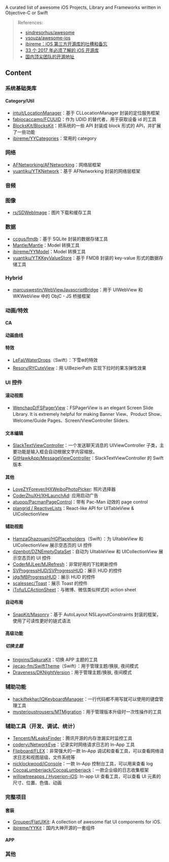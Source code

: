 A curated list of awesome iOS Projects, Library and Frameworks written in Objective-C or Swift 

> References: 
> - [sindresorhus/awesome](https://github.com/sindresorhus/awesome) 
> - [vsouza/awesome-ios](https://github.com/vsouza/awesome-ios)
> - [ibireme：iOS 第三方开源库的吐槽和备忘](https://blog.ibireme.com/2013/09/23/ios-third-party-libs/)
> - [33 个 2017 年必须了解的 iOS 开源库](http://www.jianshu.com/p/d75a9a8d13b5)
> - [国内顶尖团队的开源地址](https://github.com/niezhiyang/open_source_team)

## Content

### 系统基础类库
#### Category/Util
- [intuit/LocationManager](https://github.com/intuit/LocationManager)：基于 CLLocationManager 封装的定位服务框架
- [fabiocaccamo/FCUUID](https://github.com/fabiocaccamo/FCUUID)：作为 UDID 的替代者，用于获取设备 id 的工具
- [BlocksKit/BlocksKit](https://github.com/BlocksKit/BlocksKit)：把系统的一些 API 封装成 block 形式的 API，并扩展了一些功能
- [ibireme/YYCategories](https://github.com/ibireme/YYCategories)：常用的 category 

### 网络
- [AFNetworking/AFNetworking](https://github.com/AFNetworking/AFNetworking)：网络层框架
- [yuantiku/YTKNetwork](https://github.com/yuantiku/YTKNetwork)：基于 AFNetworking 封装的网络层框架

### 音频

### 图像
- [rs/SDWebImage](https://github.com/rs/SDWebImage)：图片下载和缓存工具

### 数据
- [ccgus/fmdb](https://github.com/ccgus/fmdb)：基于 SQLite 封装的数据存储工具
- [Mantle/Mantle](https://github.com/Mantle/Mantle)：Model 转换工具
- [ibireme/YYModel](https://github.com/ibireme/YYModel)：Model 转换工具
- [yuantiku/YTKKeyValueStore](https://github.com/yuantiku/YTKKeyValueStore)：基于 FMDB 封装的 key-value 形式的数据存储工具

### Hybrid
- [marcuswestin/WebViewJavascriptBridge](https://github.com/marcuswestin/WebViewJavascriptBridge)：用于 UIWebView 和 WKWebView 中的 ObjC - JS 桥接框架

### 动画/特效

#### CA
#### 动画曲线
#### 特效
- [LeFal/WaterDrops](https://github.com/LeFal/WaterDrops)（Swift）：下雪❄️的特效
- [Resory/RYCuteView](https://github.com/Resory/RYCuteView)：用 UIBezierPath 实现下拉时的果冻弹性效果

### UI 控件

#### 滚动视图
- [WenchaoD/FSPagerView](https://github.com/WenchaoD/FSPagerView)：FSPagerView is an elegant Screen Slide Library. It is extremely helpful for making Banner View、Product Show、Welcome/Guide Pages、Screen/ViewController Sliders.

#### 文本编辑

- [SlackTextViewController](https://github.com/slackhq/SlackTextViewController)：一个发送聊天消息的 UIViewController 子类，主要功能是输入框会自动根据文字内容缩放。
- [GitHawkApp/MessageViewController](https://github.com/GitHawkApp/MessageViewController)：SlackTextViewController 的 Swift 版本

#### 其他
- [LoveZYForever/HXWeiboPhotoPicker](https://github.com/LoveZYForever/HXWeiboPhotoPicker): 照片选择器
- [CoderZhuXH/XHLaunchAd](https://github.com/CoderZhuXH/XHLaunchAd): 应用启动广告
- [atuooo/PacmanPageControl](https://github.com/atuooo/PacmanPageControl)：带有 Pac-Man 动效的 page control
- [plangrid / ReactiveLists](https://github.com/plangrid/ReactiveLists)：React-like API for UITableView & UICollectionView

#### 辅助视图
- [HamzaGhazouani/HGPlaceholders](https://github.com/HamzaGhazouani/HGPlaceholders)（Swift）：为 UItableView 和 UICollectionView 展示空态页的 UI 控件
- [dzenbot/DZNEmptyDataSet](https://github.com/dzenbot/DZNEmptyDataSet)：自动为 UItableView 和 UICollectionView 展示空态页的 UI 控件
- [CoderMJLee/MJRefresh](https://github.com/CoderMJLee/MJRefresh)：非常好用的下拉刷新控件
- [SVProgressHUD/SVProgressHUD](https://github.com/SVProgressHUD/SVProgressHUD)：展示 HUD 的控件
- [jdg/MBProgressHUD](https://github.com/jdg/MBProgressHUD)：展示 HUD 的控件
- [scalessec/Toast](https://github.com/scalessec/Toast)：展示 Toast 的控件
- [iTofu/LCActionSheet](https://github.com/iTofu/LCActionSheet)：与微博、微信类似样式的 action sheet

#### 自动布局
- [SnapKit/Masonry](https://github.com/SnapKit/Masonry)：基于 AutoLayout NSLayoutConstraints 封装的框架，使用了可读性更好的链式语法


#### 高级功能
#####  切换主题
- [tingxins/SakuraKit](https://github.com/tingxins/SakuraKit)：切换 APP 主题的工具
- [jiecao-fm/SwiftTheme](https://github.com/jiecao-fm/SwiftTheme)（Swift）：用于管理主题/换肤, 夜间模式
- [Draveness/DKNightVersion](https://github.com/Draveness/DKNightVersion)：用于管理主题/换肤, 夜间模式

### 辅助功能
- [hackiftekhar/IQKeyboardManager](https://github.com/hackiftekhar/IQKeyboardManager)：一行代码都不用写就可以使用的键盘管理工具
- [mysterioustrousers/MTMigration](https://github.com/mysterioustrousers/MTMigration)：用于管理版本升级时一次性操作的工具

### 辅助工具（开发、调试、统计）
- [Tencent/MLeaksFinder](https://github.com/Tencent/MLeaksFinder)：腾讯开源的内存泄漏实时监控工具
- [coderyi/NetworkEye](https://github.com/coderyi/NetworkEye)：记录实时网络请求日志的 In-App 工具
- [Flipboard/FLEX](https://github.com/Flipboard/FLEX)：非常强大的一款 In-App 调试和查看工具，可以查看网络请求日志和视图层级、文件系统等 
- [nicklockwood/iConsole](https://github.com/nicklockwood/iConsole)：一款 In-App 控制台工具，可以用来查看 log
- [CocoaLumberjack/CocoaLumberjack](https://github.com/CocoaLumberjack/CocoaLumberjack)：一款企业级的日志收集框架
- [willowtreeapps / Hyperion-iOS](https://github.com/willowtreeapps/Hyperion-iOS): In-app UI 查看工具，可以查看 UI 元素的尺寸、位置、色值、动画

### 完整项目
#### 套装
- [Grouper/FlatUIKit](https://github.com/Grouper/FlatUIKit): A collection of awesome flat UI components for iOS.
- [ibireme/YYKit](https://github.com/ibireme/YYKit)：国内大神开源的一套组件

#### APP

### 其他
